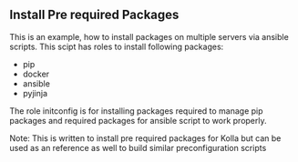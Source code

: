Install Pre required Packages
-----------------------------

This is an example, how to install packages on multiple
servers via ansible scripts. This scipt has roles to install
following packages:

 - pip
 - docker
 - ansible
 - pyjinja

The role initconfig is for installing packages required to manage pip
packages and required packages for ansible script to work properly.


Note: This is written to install pre required packages for Kolla
      but can be used as an reference as well to build similar
      preconfiguration scripts 
